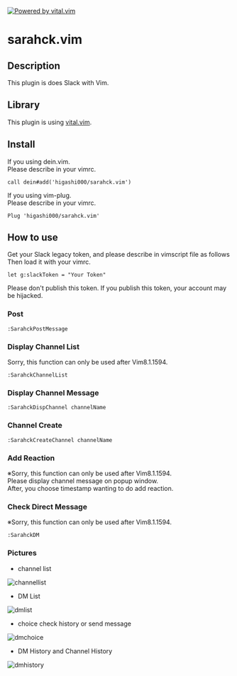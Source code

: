 [![Powered by vital.vim](https://img.shields.io/badge/powered%20by-vital.vim-80273f.svg)](https://github.com/vim-jp/vital.vim)

# sarahck.vim

## Description
This plugin is does Slack with Vim.<br>

## Library
This plugin is using [vital.vim](https://github.com/vim-jp/vital.vim).<br>

## Install
If you using dein.vim.<br>
Please describe in your vimrc.<br>
```
call dein#add('higashi000/sarahck.vim')
```

If you using vim-plug.<br>
Please describe in your vimrc.<br>
```
Plug 'higashi000/sarahck.vim'
```

## How to use
Get your Slack legacy token, and please describe in vimscript file as follows<br>
Then load it with your vimrc.<br>
```
let g:slackToken = "Your Token"
```
Please don't publish this token.
If you publish this token, your account may be hijacked.

### Post
```
:SarahckPostMessage
```

### Display Channel List
Sorry, this function can only be used after Vim8.1.1594.
```
:SarahckChannelList
```

### Display Channel Message
```
:SarahckDispChannel channelName
```

### Channel Create
```
:SarahckCreateChannel channelName
```

### Add Reaction
※Sorry, this function can only be used after Vim8.1.1594.<br>
Please display channel message on popup window.<br>
After, you choose timestamp wanting to do add reaction.<br>

### Check Direct Message
※Sorry, this function can only be used after Vim8.1.1594.<br>

```
:SarahckDM
```

### Pictures
- channel list

![channellist](https://user-images.githubusercontent.com/34534343/71722277-a1412180-2e6b-11ea-8cc4-a37df66df603.png)

- DM List

![dmlist](https://user-images.githubusercontent.com/34534343/71722316-c0d84a00-2e6b-11ea-9bec-d0befceaa87f.png)

- choice check history or send message

![dmchoice](https://user-images.githubusercontent.com/34534343/71722327-cdf53900-2e6b-11ea-840f-be8d37f57d96.png)

- DM History and Channel History

![dmhistory](https://user-images.githubusercontent.com/34534343/71722350-dd748200-2e6b-11ea-9a6e-28723e44cfd6.png)
